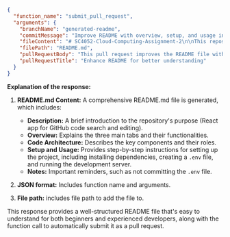 ```json
{
  "function_name": "submit_pull_request",
  "arguments": {
    "branchName": "generated-readme",
    "commitMessage": "Improve README with overview, setup, and usage instructions",
    "fileContent": "# SC4052-Cloud-Computing-Assignment-2\n\nThis repository contains a React application built with TypeScript and Vite.\n\n## Overview\n\nThe application is structured with three main sections, each represented by a tab:\n\n-   **GeneralInfo:** Allows users to input their GitHub token, username, and select a repository. It fetches and displays available repositories for the given username.\n-   **CodeSearch:** Enables searching for code snippets within the selected GitHub repository, also supports filtering by file types.\n-   **CodeEdit:** Provides functionality to generate documentation or a README file for the repository using a language model.\n\n## Code Architecture\n\nThe application follows a component-based architecture:\n\n-   `App.tsx`: Main component that renders the sidebar and main content area. It manages tab switching.\n-   `GeneralInfo.tsx`: Component for displaying and handling general information inputs.\n-   `CodeSearch.tsx`: Component for code search functionality.\n-   `CodeEdit.tsx`: Component for code editing and documentation generation.\n-   `GithubContext`: Provides a context for sharing state across components, such as username, repository, and token.\n\n## Setup and Usage\n\n1.  Clone the repository.\n2.  Install dependencies:\n\n    ```bash\n    npm install\n    ```\n3.  Create a `.env` file in the root directory and add your GitHub token and Gemini API key:\n\n    ```\n    VITE_GITHUB_TOKEN=YOUR_GITHUB_TOKEN\nVITE_GEMINI_API_KEY=YOUR_GEMINI_API_KEY\n    ```\n\n    **Important:** Do not commit the `.env` file to the repository.\n4.  Start the development server:\n\n    ```bash\n    npm run dev\n    ```\n5.  Open your browser and navigate to `http://localhost:5173`.\n6.  Enter your GitHub token and username in the \"General Information\" tab.\n7.  Select a repository from the dropdown menu.\n8.  In the \"CodeSearch\" tab, enter a code snippet to search for and filter by file types.\n9.  In the \"CodeEdit\" tab, generate documentation or a README file for your repository.\n\n## Notes\n\n-   Ensure that you have set the `VITE_GITHUB_TOKEN` environment variable with a valid GitHub token.\n-   Be cautious not to commit your `.env` file, which contains sensitive information.\n-   Consider using the \"Clear Cache\" buttons to ensure updated responses from the language model.\n",
    "filePath": "README.md",
    "pullRequestBody": "This pull request improves the README file with a detailed overview, setup instructions, and usage examples.",
    "pullRequestTitle": "Enhance README for better understanding"
  }
}
```

**Explanation of the response:**

1.  **README.md Content:** A comprehensive README.md file is generated, which includes:

    *   **Description:** A brief introduction to the repository's purpose (React app for GitHub code search and editing).
    *   **Overview:** Explains the three main tabs and their functionalities.
    *   **Code Architecture:** Describes the key components and their roles.
    *   **Setup and Usage:** Provides step-by-step instructions for setting up the project, including installing dependencies, creating a `.env` file, and running the development server.
    *   **Notes:** Important reminders, such as not committing the `.env` file.
2.  **JSON format:** Includes function name and arguments.
3.  **File path:** includes file path to add the file to.

This response provides a well-structured README file that's easy to understand for both beginners and experienced developers, along with the function call to automatically submit it as a pull request.
